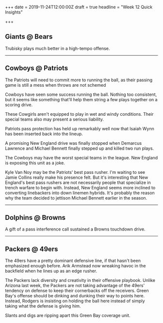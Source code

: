 +++
date = 2019-11-24T12:00:00Z
draft = true
headline = "Week 12 Quick Insights"

+++
## Giants @ Bears

Trubisky plays much better in a high-tempo offense.

***

## Cowboys @ Patriots

The Patriots will need to commit more to running the ball, as their passing game is still a mess when throws are not schemed

Cowboys have seen some success running the ball. Nothing too consistent, but it seems like something that'll help them string a few plays together on a scoring drive.

These Cowgirls aren't equipped to play in wet and windy conditions. Their special teams also may present a serious liability.

Patriots pass protection has held up remarkably well now that Isaiah Wynn has been inserted back into the lineup.

A promising New England drive was finally stopped when Demarcus Lawrence and Michael Bennett finally stepped up and killed two run plays.

The Cowboys may have the worst special teams in the league. New England is exposing this unit as a joke.

Kyle Van Noy may be the Patriots' best pass rusher. I'm waiting to see Jamie Collins really make his presence felt. But it's interesting that New England's best pass rushers are not necessarily people that specialize in trench warfare to begin with. Instead, New England seems more inclined to converting linebackers into down linemen hybrids. It's probably the reason why the team decided to jettison Michael Bennett earlier in the season.

***

## Dolphins @ Browns

A gift of a pass interference call sustained a Browns touchdown drive.

***

## Packers @ 49ers

The 49ers have a pretty dominant defensive line, if that hasn't been emphasized enough before. Arik Armstead now wreaking havoc in the backfield when he lines up as an edge rusher.

The Packers lack diversity and creativity in their offensive playbook. Unlike Arizona last week, the Packers are not taking advantage of the 49ers' tendency on defense to keep their cornerbacks off the receivers. Green Bay's offense should be dinking and dunking their way to points here. Instead, Rodgers is insisting on holding the ball here instead of simply taking what the defense is giving him.

Slants and digs are ripping apart this Green Bay coverage unit. 